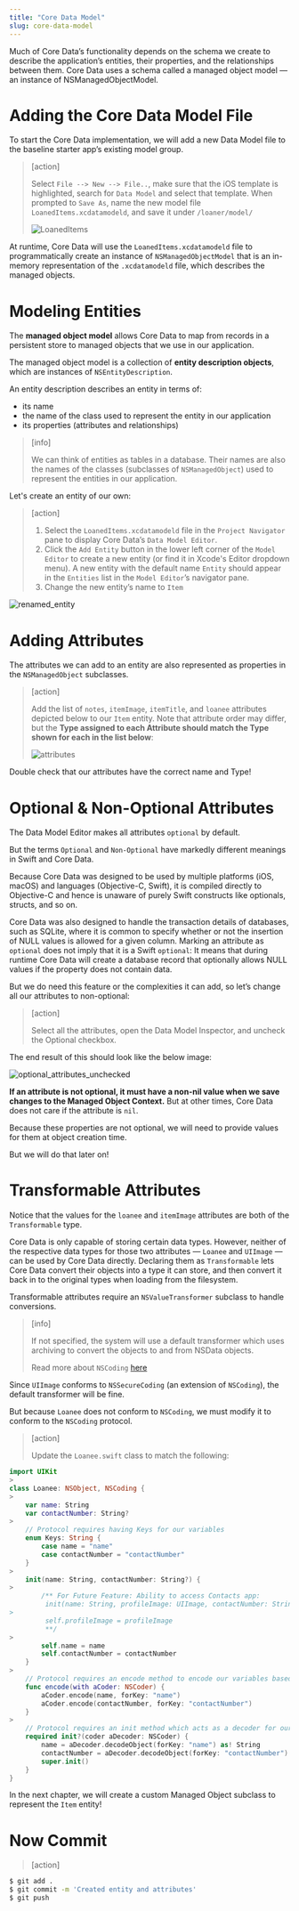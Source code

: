 ```yaml
---
title: "Core Data Model"
slug: core-data-model
---
```


Much of Core Data’s functionality depends on the schema we create to describe the application’s entities, their properties, and the relationships between them. Core Data uses a schema called a managed object model — an instance of NSManagedObjectModel.

# Adding the Core Data Model File

To start the Core Data implementation, we will add a new Data Model file to the baseline starter app’s existing model group.

> [action]
>
> Select `File --> New --> File..`, make sure that the iOS template is highlighted, search for `Data Model` and select that template.
> When prompted to `Save As`, name the new model file `LoanedItems.xcdatamodeld`, and save it under `/loaner/model/`
>
> ![LoanedItems](assets/LoanedItems_ModelFile.png)

At runtime, Core Data will use the `LoanedItems.xcdatamodeld` file to programmatically create an instance of `NSManagedObjectModel` that is an in-memory representation of the `.xcdatamodeld` file, which describes the managed objects.

# Modeling Entities

The **managed object model** allows Core Data to map from records in a persistent store to managed objects that we use in our application.

The managed object model is a collection of **entity description objects**, which are instances of `NSEntityDescription`.

An entity description describes an entity in terms of:

- its name
- the name of the class used to represent the entity in our application
- its properties (attributes and relationships)

> [info]
>
> We can think of entities as tables in a database. Their names are also the names of the classes (subclasses of `NSManagedObject`) used to represent the entities in our application.

Let's create an entity of our own:

> [action]
>
> 1. Select the `LoanedItems.xcdatamodeld` file in the `Project Navigator` pane to display Core Data’s `Data Model Editor`.
> 1. Click the `Add Entity` button in the lower left corner of the `Model Editor` to create a new entity (or find it in Xcode's Editor dropdown menu). A new entity with the default name `Entity` should appear in the `Entities` list in the `Model Editor`’s navigator pane.
>1. Change the new entity’s name to `Item`

![renamed_entity](assets/renamed_entity.png)

# Adding Attributes

The attributes we can add to an entity are also represented as properties in the `NSManagedObject` subclasses.

> [action]
>
> Add the list of `notes`, `itemImage`, `itemTitle`, and `loanee` attributes depicted below to our `Item` entity. Note that attribute order may differ, but the **Type assigned to each Attribute should match the Type shown for each in the list below**:
>
> ![attributes](assets/attributes.png)

Double check that our attributes have the correct name and Type!

# Optional & Non-Optional Attributes

The Data Model Editor makes all attributes `optional` by default.

But the terms `Optional` and `Non-Optional` have markedly different meanings in Swift and Core Data.

Because Core Data was designed to be used by multiple platforms (iOS, macOS) and languages (Objective-C, Swift), it is compiled directly to Objective-C and hence is unaware of purely Swift constructs like optionals, structs, and so on.

Core Data was also designed to handle the transaction details of databases, such as SQLite, where it is common to specify whether or not the insertion of NULL values is allowed for a given column.
Marking an attribute as `optional` does not imply that it is a Swift `optional`: It means that during runtime Core Data will create a database record that optionally allows NULL values if the property does not contain data.

But we do need this feature or the complexities it can add, so let’s change all our attributes to non-optional:

> [action]
>
> Select all the attributes, open the Data Model Inspector, and uncheck the Optional checkbox.

The end result of this should look like the below image:

![optional_attributes_unchecked](assets/optional_attributes_unchecked.png)

**If an attribute is not optional, it must have a non-nil value when we save changes to the Managed Object Context.** But at other times, Core Data does not care if the attribute is `nil`.

Because these properties are not optional, we will need to provide values for them at object creation time.

But we will do that later on!

# Transformable Attributes

Notice that the values for the `loanee` and `itemImage` attributes are both of the `Transformable` type.

Core Data is only capable of storing certain data types. However, neither of the respective data types for those two attributes — `Loanee` and `UIImage` — can be used by Core Data directly. Declaring them as `Transformable` lets Core Data convert their objects into a type it can store, and then convert it back in to the original types when loading from the filesystem.

Transformable attributes require an `NSValueTransformer` subclass to handle conversions.

> [info]
>
> If not specified, the system will use a default transformer which uses archiving to convert the objects to and from NSData objects.
>
> Read more about `NSCoding` [here](https://developer.apple.com/documentation/foundation/nscoding)

Since `UIImage` conforms to `NSSecureCoding` (an extension of `NSCoding`), the default transformer will be fine.

But because `Loanee` does not conform to `NSCoding`, we must modify it to conform to the `NSCoding` protocol.

> [action]
>
> Update the `Loanee.swift` class to match the following:
>
```swift
import UIKit
>
class Loanee: NSObject, NSCoding {
>
    var name: String
    var contactNumber: String?
>
    // Protocol requires having Keys for our variables
    enum Keys: String {
        case name = "name"
        case contactNumber = "contactNumber"
    }
>
    init(name: String, contactNumber: String?) {
>
        /** For Future Feature: Ability to access Contacts app:
         init(name: String, profileImage: UIImage, contactNumber: String?) {
>
         self.profileImage = profileImage
         **/
>
        self.name = name
        self.contactNumber = contactNumber
    }
>
    // Protocol requires an encode method to encode our variables based on the Key
    func encode(with aCoder: NSCoder) {
        aCoder.encode(name, forKey: "name")
        aCoder.encode(contactNumber, forKey: "contactNumber")
    }
>
    // Protocol requires an init method which acts as a decoder for our variables based on the Key
    required init?(coder aDecoder: NSCoder) {
        name = aDecoder.decodeObject(forKey: "name") as! String
        contactNumber = aDecoder.decodeObject(forKey: "contactNumber") as? String
        super.init()
    }
}
```

In the next chapter, we will create a custom Managed Object subclass to represent the `Item` entity!

# Now Commit

>[action]
>
```bash
$ git add .
$ git commit -m 'Created entity and attributes'
$ git push
```
